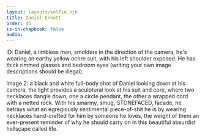 ```yaml
---
layout: layouts/selfie.njk
title: Daniel Ennett
order: 45
is-in-chapbook: false
audio:
---
```


ID: Daniel, a limbless man, smolders in the direction of the camera, he's wearing an earthy yellow ochre suit, with his left shoulder exposed. He has thick rimmed glasses and bedroom eyes (writing your own image descriptions should be illegal).

Image 2: a black and white full-body shot of Daniel looking down at his camera, the light provides a sculptural look at his suit and core, where two necklaces dangle down, one a circle pendant, the other a wrapped cord with a netted rock. With his smarmy, smug, STONEFACED, facade, he betrays what an egregiously sentimental piece-of-shit he is by wearing necklaces hand-crafted for him by someone he loves, the weight of them an ever-present reminder of why he should carry on in this beautiful absurdist hellscape called life.
